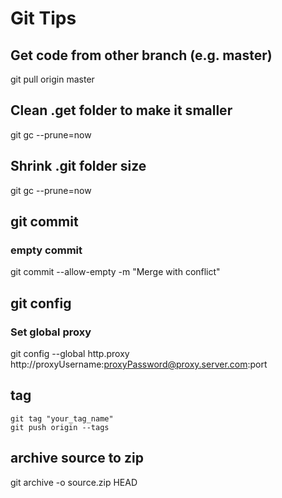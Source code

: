 # Git Tips
## Get code from other branch (e.g. master)

git pull origin master

## Clean .get folder to make it smaller

git gc --prune=now

## Shrink .git folder size
git gc --prune=now

## git commit
### empty commit
git commit --allow-empty -m "Merge with conflict"

## git config
### Set global proxy
git config --global http.proxy http://proxyUsername:proxyPassword@proxy.server.com:port


## tag
```
git tag "your_tag_name"
git push origin --tags
```

## archive source to zip
git archive -o source.zip HEAD
